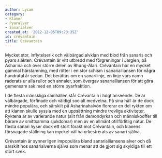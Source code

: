 ```yaml
---
author: Lycan
category:
- Klaner
- Pyaralver
- Sanarialver
created_at: '2012-12-05T09:23:35Z'
id: crévantain
title: Crévantain
---
```

Mycket stor, inflytelserik och välbärgad alvklan med blod från sanaris och pyars släkten. Crévantain är vitt utbredd med förgreningar i Jargien, på Asharina och över större delen av Rhung-Alari. Crévantain har en mycket gammal härstamning, med rötter i en stor schism i sanarialliansen för några hundratal år sedan. Det berättas om en sanarilinje, en linje vars namn raderats ur alla rullor och annaler, som övergav sanarialliansen för att göra gemensam sak med en större pyarfraktion.

I de flesta mänskliga samhällen står Crévantain i högt anseende. De är välbärgade, förfinade och väldigt socialt medvetna. På sina håll är de dock mindre populära, och särskilt på Asharinahalvön florerar en del rykten om att klanen skulle syssla med en uppsättning mindre trevliga aktiviteter. Ryktena är av varierande natur (allt från demondyrkan och människooffer till bärare av smittsamma sjukdomar) men av en allmänt otillförlitlig natur. De flesta sanari hyser dock ett stort förakt mot Crévantain, och klanens försvagade ställning kan mycket väl ha orkestrerats av sanari själva.

Crévantain är synnerligen impopulära bland sanarialliansens alver och då särskilt hos sanarialverna själva som menar att de gjort sig skyldiga till ett stort svek.